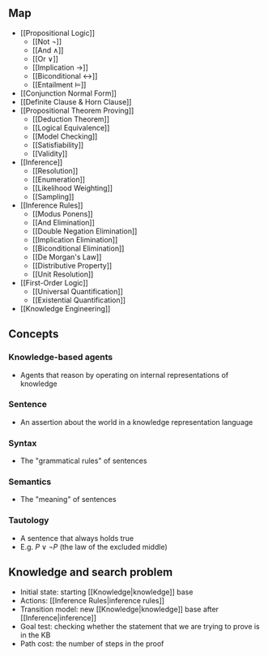 ## Map

- [[Propositional Logic]]
	- [[Not ¬]]
	- [[And ∧]]
	- [[Or ∨]]
	- [[Implication →]]
	- [[Biconditional ↔]]
	- [[Entailment ⊨]]
- [[Conjunction Normal Form]]
- [[Definite Clause & Horn Clause]]
- [[Propositional Theorem Proving]]
	- [[Deduction Theorem]]
	- [[Logical Equivalence]]
	- [[Model Checking]]
	- [[Satisfiability]]
	- [[Validity]]
- [[Inference]]
	- [[Resolution]]
	- [[Enumeration]]
	- [[Likelihood Weighting]]
	- [[Sampling]]
- [[Inference Rules]]
	- [[Modus Ponens]]
	- [[And Elimination]]
	- [[Double Negation Elimination]]
	- [[Implication Elimination]]
	- [[Biconditional Elimination]]
	- [[De Morgan's Law]]
	- [[Distributive Property]]
	- [[Unit Resolution]]
- [[First-Order Logic]]
	- [[Universal Quantification]]
	- [[Existential Quantification]]
- [[Knowledge Engineering]]

## Concepts

### Knowledge-based agents

- Agents that reason by operating on internal representations of knowledge

### Sentence

- An assertion about the world in a knowledge representation language

### Syntax 

- The "grammatical rules" of sentences

### Semantics

- The "meaning" of sentences

### Tautology

- A sentence that always holds true
- E.g. $P\lor\neg P$ (the law of the excluded middle)

## Knowledge and search problem

- Initial state: starting [[Knowledge|knowledge]] base
- Actions: [[Inference Rules|inference rules]]
- Transition model: new [[Knowledge|knowledge]] base after [[Inference|inference]]
- Goal test: checking whether the statement that we are trying to prove is in the KB
- Path cost: the number of steps in the proof
